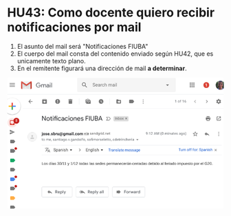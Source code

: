 # HU43: Como docente quiero recibir notificaciones por mail

1. El asunto del mail será "Notificaciones FIUBA"
2. El cuerpo del mail consta del contenido enviado según HU42, que es unicamente texto plano.
3. En el remitente figurará una dirección de mail **a determinar**.

![Ejemplo mail](./mail-mataco.png)